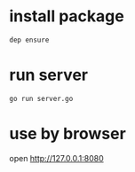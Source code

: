 # install package

    dep ensure

# run server  
    go run server.go

# use by browser

open http://127.0.0.1:8080 